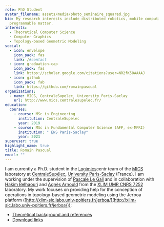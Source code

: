 ```yaml
---
role: PhD Student
avatar_filename: assets/media/photo_seminaire_squared.jpg
bio: My research interests include distributed robotics, mobile computing and
  programmable matter.
interests:
  - Theoretical Computer Science
  - Computer Graphics
  - Topology-based Geometric Modeling
social:
  - icon: envelope
    icon_pack: fas
    link: /#contact
  - icon: graduation-cap
    icon_pack: fas
    link: https://scholar.google.com/citations?user=NR2fK58AAAAJ
  - icon: github
    icon_pack: fab
    link: https://github.com/romainpascual
organizations:
  - name: MICS, CentraleSupelec, University Paris-Saclay
    url: http://www.mics.centralesupelec.fr/
education:
  courses:
    - course: MSc in Engineering
      institution: CentraleSupélec
      year: 2019
    - course: MSc in Fundamental Computer Science (AFP, ex-MPRI)
      institution: " ENS Paris-Saclay"
      year: 2021
superuser: true
highlight_name: true
title: Romain Pascual
email: ""
---
```


I am currently a Ph.D. student in the [Logimics](http://logimics.mics.centralesupelec.fr/)centr team of the [MICS](http://www.mics.centralesupelec.fr/) laboratory at [CentraleSupélec](https://www.centralesupelec.fr/), [University Paris-Saclay](https://www.universite-paris-saclay.fr/en) (France). 
I am working under the supervision of [Pascale Le Gall](https://research.centralesupelec.fr/pascale.legall/) and in collaboration with [Hakim Belhaouri](http://xlim-sic.labo.univ-poitiers.fr/membres/hbelhaou/?lang=en) and [Agnès Arnould](http://xlim-sic.labo.univ-poitiers.fr/arnould/?lang=en) from the [XLIM UMR CNRS 7252](https://www.xlim.fr/en) laboratory. My work focuses on providing help for the conception of operations in topology-based geometric modeling using the Jerboa platform ([http://xlim-sic.labo.univ-poitiers.fr/jerboa/](http://xlim-sic.labo.univ-poitiers.fr/jerboa/)):

- [Theoretical background and references](http://xlim-sic.labo.univ-poitiers.fr/jerboa/features.html)
- [Download links](http://xlim-sic.labo.univ-poitiers.fr/jerboa/download.html)

